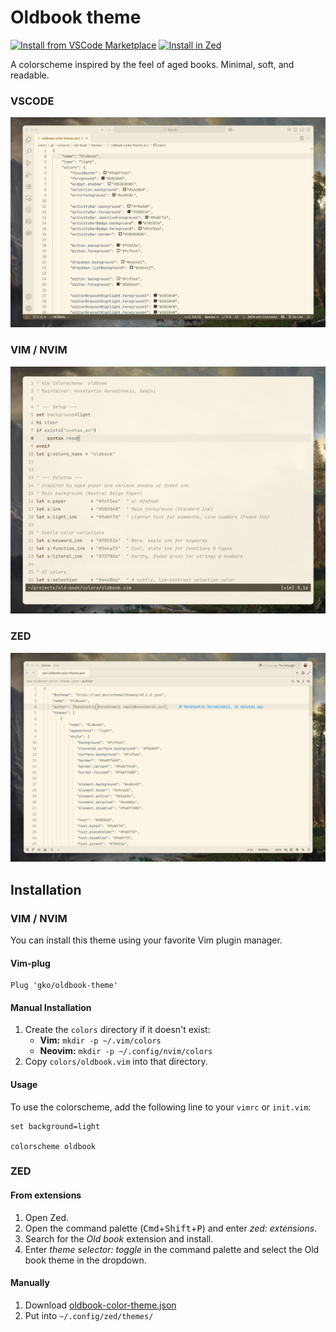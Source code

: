 # Oldbook theme

[![Install from VSCode Marketplace](https://img.shields.io/badge/Install%20from-VSCode%20Marketplace-9a8f7d?logo=visualstudiocode&style=for-the-badge&logoColor=white)](https://marketplace.visualstudio.com/items?itemName=konstantin.oldbook-theme) [![Install in Zed](https://img.shields.io/badge/Install%20in-Zed-ede4d2?logo=zed&style=for-the-badge&logoColor=583b40)](https://zed.dev/extensions/oldbook-theme)

A colorscheme inspired by the feel of aged books. Minimal, soft, and readable.

### VSCODE

![vscode](/images/screenshot-vscode.jpg)

### VIM / NVIM
![vim](/images/screenshot.jpg)

### ZED
![zed](/images/screenshot-zed.jpg)

## Installation

### VIM / NVIM

You can install this theme using your favorite Vim plugin manager.

#### Vim-plug

```vim
Plug 'gko/oldbook-theme'
```

#### Manual Installation

1.  Create the `colors` directory if it doesn't exist:
      * **Vim:** `mkdir -p ~/.vim/colors`
      * **Neovim:** `mkdir -p ~/.config/nvim/colors`
2.  Copy `colors/oldbook.vim` into that directory.

#### Usage

To use the colorscheme, add the following line to your `vimrc` or `init.vim`:

```vim
set background=light

colorscheme oldbook
```

### ZED

#### From extensions

1. Open Zed.
2. Open the command palette (<kbd>Cmd</kbd>+<kbd>Shift</kbd>+<kbd>P</kbd>) and enter _zed: extensions_.
3. Search for the _Old book_ extension and install.
4. Enter _theme selector: toggle_ in the command palette and select the Old book theme in the dropdown.

#### Manually

1. Download [oldbook-color-theme.json](./themes/oldbook-color-theme.json)
2. Put into `~/.config/zed/themes/`
